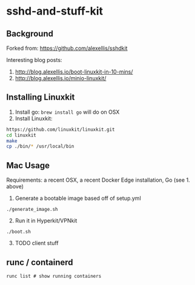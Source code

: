 # sshd-and-stuff-kit

## Background

Forked from: https://github.com/alexellis/sshdkit

Interesting blog posts:

1. http://blog.alexellis.io/boot-linuxkit-in-10-mins/
2. http://blog.alexellis.io/minio-linuxkit/

## Installing Linuxkit

1. Install go: `brew install go` will do on OSX
2. Install Linuxkit:
```bash
https://github.com/linuxkit/linuxkit.git
cd linuxkit
make
cp ./bin/* /usr/local/bin
```

## Mac Usage

Requirements: a recent OSX, a recent Docker Edge installation, Go (see 1. above)

1. Generate a bootable image based off of setup.yml
```
./generate_image.sh
```
2. Run it in Hyperkit/VPNkit
```
./boot.sh
```
3. TODO client stuff

## runc / containerd

```runc list # show running containers```

